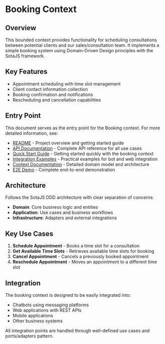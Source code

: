 # Booking Context

## Overview

This bounded context provides functionality for scheduling consultations between potential clients and our sales/consultation team. It implements a simple booking system using Domain-Driven Design principles with the SotaJS framework.

## Key Features

- Appointment scheduling with time slot management
- Client contact information collection
- Booking confirmation and notifications
- Rescheduling and cancellation capabilities

## Entry Point

This document serves as the entry point for the Booking context. For more detailed information, see:

- [README](./README.md) - Project overview and getting started guide
- [API Documentation](./docs/API.md) - Complete API reference for all use cases
- [Quick Start Guide](./docs/QUICK_START.md) - Getting started quickly with the booking context
- [Integration Examples](./docs/INTEGRATION.md) - Practical examples for bot and web integration
- [Context Documentation](./docs/CONTEXT.md) - Detailed domain model and architecture
- [E2E Demo](./e2e-booking-demo.ts) - Complete end-to-end demonstration

## Architecture

Follows the SotaJS DDD architecture with clear separation of concerns:

- **Domain**: Core business logic and entities
- **Application**: Use cases and business workflows
- **Infrastructure**: Adapters and external integrations

## Key Use Cases

1. **Schedule Appointment** - Books a time slot for a consultation
2. **Get Available Time Slots** - Retrieves available time slots for booking
3. **Cancel Appointment** - Cancels a previously booked appointment
4. **Reschedule Appointment** - Moves an appointment to a different time slot

## Integration

The booking context is designed to be easily integrated into:
- Chatbots using messaging platforms
- Web applications with REST APIs
- Mobile applications
- Other business systems

All integration points are handled through well-defined use cases and ports/adapters pattern.